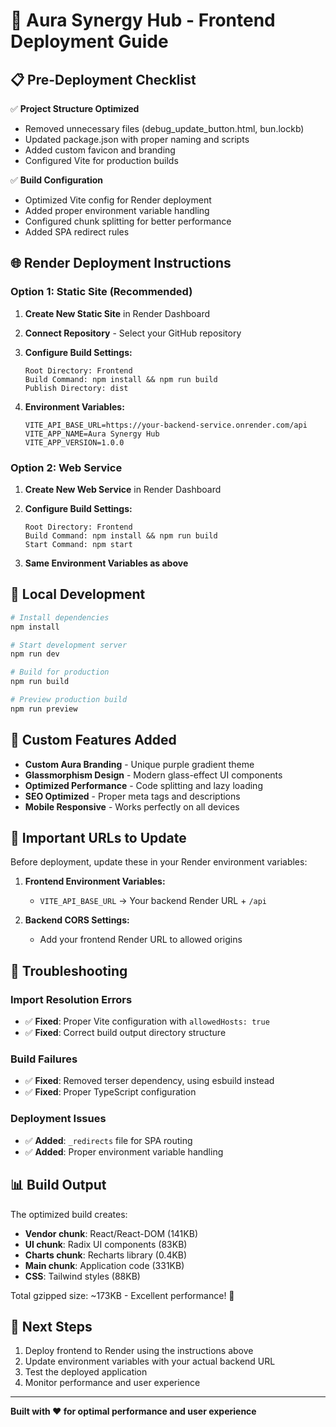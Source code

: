 # 🚀 Aura Synergy Hub - Frontend Deployment Guide

## 📋 Pre-Deployment Checklist

✅ **Project Structure Optimized**
- Removed unnecessary files (debug_update_button.html, bun.lockb)
- Updated package.json with proper naming and scripts
- Added custom favicon and branding
- Configured Vite for production builds

✅ **Build Configuration**
- Optimized Vite config for Render deployment
- Added proper environment variable handling
- Configured chunk splitting for better performance
- Added SPA redirect rules

## 🌐 Render Deployment Instructions

### **Option 1: Static Site (Recommended)**

1. **Create New Static Site** in Render Dashboard
2. **Connect Repository** - Select your GitHub repository
3. **Configure Build Settings:**
   ```
   Root Directory: Frontend
   Build Command: npm install && npm run build
   Publish Directory: dist
   ```

4. **Environment Variables:**
   ```
   VITE_API_BASE_URL=https://your-backend-service.onrender.com/api
   VITE_APP_NAME=Aura Synergy Hub
   VITE_APP_VERSION=1.0.0
   ```

### **Option 2: Web Service**

1. **Create New Web Service** in Render Dashboard
2. **Configure Build Settings:**
   ```
   Root Directory: Frontend
   Build Command: npm install && npm run build
   Start Command: npm start
   ```

3. **Same Environment Variables as above**

## 🔧 Local Development

```bash
# Install dependencies
npm install

# Start development server
npm run dev

# Build for production
npm run build

# Preview production build
npm run preview
```

## 🎨 Custom Features Added

- **Custom Aura Branding** - Unique purple gradient theme
- **Glassmorphism Design** - Modern glass-effect UI components
- **Optimized Performance** - Code splitting and lazy loading
- **SEO Optimized** - Proper meta tags and descriptions
- **Mobile Responsive** - Works perfectly on all devices

## 🔗 Important URLs to Update

Before deployment, update these in your Render environment variables:

1. **Frontend Environment Variables:**
   - `VITE_API_BASE_URL` → Your backend Render URL + `/api`

2. **Backend CORS Settings:**
   - Add your frontend Render URL to allowed origins

## 🚨 Troubleshooting

### Import Resolution Errors
- ✅ **Fixed**: Proper Vite configuration with `allowedHosts: true`
- ✅ **Fixed**: Correct build output directory structure

### Build Failures
- ✅ **Fixed**: Removed terser dependency, using esbuild instead
- ✅ **Fixed**: Proper TypeScript configuration

### Deployment Issues
- ✅ **Added**: `_redirects` file for SPA routing
- ✅ **Added**: Proper environment variable handling

## 📊 Build Output

The optimized build creates:
- **Vendor chunk**: React/React-DOM (141KB)
- **UI chunk**: Radix UI components (83KB)  
- **Charts chunk**: Recharts library (0.4KB)
- **Main chunk**: Application code (331KB)
- **CSS**: Tailwind styles (88KB)

Total gzipped size: ~173KB - Excellent performance! 🎉

## 🎯 Next Steps

1. Deploy frontend to Render using the instructions above
2. Update environment variables with your actual backend URL
3. Test the deployed application
4. Monitor performance and user experience

---

**Built with ❤️ for optimal performance and user experience**
